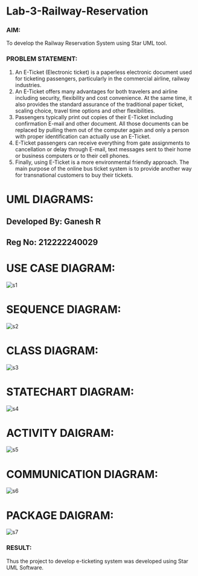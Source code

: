 # Lab-3-Railway-Reservation

### AIM:
To develop the Railway Reservation System using Star UML tool.
### PROBLEM STATEMENT:
1. An E-Ticket (Electronic ticket) is a paperless electronic document used for ticketing
passengers, particularly in the commercial airline, railway industries.
2. An E-Ticket offers many advantages for both travelers and airline including security,
flexibility and cost convenience. At the same time, it also provides the standard assurance of
the traditional paper ticket, scaling choice, travel time options and other flexibilities.
3. Passengers typically print out copies of their E-Ticket including confirmation E-mail
and other document. All those documents can be replaced by pulling them out of the computer
again and only a person with proper identification can actually use an E-Ticket.
4. E-Ticket passengers can receive everything from gate assignments to cancellation or
delay through E-mail, text messages sent to their home or business computers or to their cell
phones.
5. Finally, using E-Ticket is a more environmental friendly approach. The main purpose
of the online bus ticket system is to provide another way for transnational customers to buy
their tickets.
# UML DIAGRAMS:
## Developed By: Ganesh R
## Reg No: 212222240029
# USE CASE DIAGRAM:
![s1](https://github.com/ganesha360/Lab-3-Railway-Reservation/assets/120884552/a4fabb0b-7c84-4cf8-9d58-be7bd6b375fc)
# SEQUENCE DIAGRAM:
![s2](https://github.com/ganesha360/Lab-3-Railway-Reservation/assets/120884552/28b51282-3efa-438e-86d7-abab6738391b)

# CLASS DIAGRAM:
![s3](https://github.com/ganesha360/Lab-3-Railway-Reservation/assets/120884552/0e1ba5dd-01e7-4a7a-b856-3c662e233222)

# STATECHART DIAGRAM:
![s4](https://github.com/ganesha360/Lab-3-Railway-Reservation/assets/120884552/fe27521b-05a1-4af2-8c25-45741e76e52d)

# ACTIVITY DAIGRAM:
![s5](https://github.com/ganesha360/Lab-3-Railway-Reservation/assets/120884552/5a9b08c6-a749-44ab-a09a-2669359e7226)

# COMMUNICATION DIAGRAM:
![s6](https://github.com/ganesha360/Lab-3-Railway-Reservation/assets/120884552/c31b6354-354e-4940-820d-f9e61c1ac3e1)

# PACKAGE DAIGRAM:
![s7](https://github.com/ganesha360/Lab-3-Railway-Reservation/assets/120884552/4c9eb7a9-65df-491d-ad04-b828186815a3)

### RESULT:
Thus the project to develop e-ticketing system was developed using Star UML Software.
